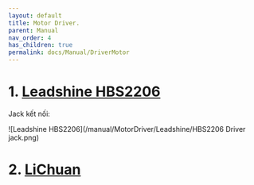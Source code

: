 ```yaml
---
layout: default
title: Motor Driver.
parent: Manual
nav_order: 4
has_children: true
permalink: docs/Manual/DriverMotor
---
```


# 1. [Leadshine HBS2206](/manual/MotorDriver/Leadshine/HBS2206.pdf)

 Jack kết nối:
 
 ![Leadshine HBS2206](/manual/MotorDriver/Leadshine/HBS2206 Driver jack.png)

# 2. [LiChuan ](/manual/MotorDriver/LiChuan/lichuan.pdf)